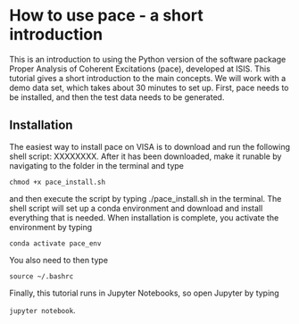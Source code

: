 # How to use pace - a short introduction
This is an introduction to using the Python version of the software package Proper Analysis of Coherent Excitations (pace), developed at ISIS. This tutorial gives a short introduction to the main concepts. We will work with a demo data set, which takes about 30 minutes to set up. First, pace needs to be installed, and then the test data needs to be generated.

## Installation
The easiest way to install pace on VISA is to download and run the following shell script: XXXXXXXX. After it has been downloaded, make it runable by navigating to the folder in the terminal and type

`chmod +x pace_install.sh`

and then execute the script by typing ./pace_install.sh in the terminal. The shell script will set up a conda environment and download and install everything that is needed. When installation is complete, you activate the environment by typing

`conda activate pace_env`

You also need to then type

`source ~/.bashrc`

Finally, this tutorial runs in Jupyter Notebooks, so open Jupyter by typing

`jupyter notebook`.